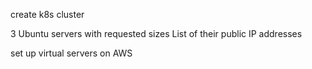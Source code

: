 create k8s cluster

3 Ubuntu servers with requested sizes
List of their public IP addresses

set up virtual servers on AWS
